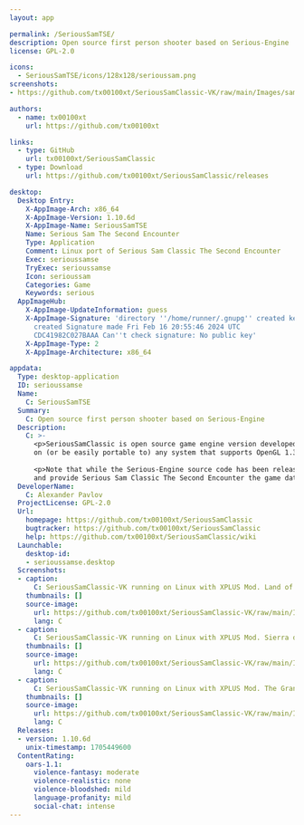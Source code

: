 ```yaml
---
layout: app

permalink: /SeriousSamTSE/
description: Open source first person shooter based on Serious-Engine
license: GPL-2.0

icons:
  - SeriousSamTSE/icons/128x128/serioussam.png
screenshots:
- https://github.com/tx00100xt/SeriousSamClassic-VK/raw/main/Images/samvulkan_5.png

authors:
  - name: tx00100xt
    url: https://github.com/tx00100xt

links:
  - type: GitHub
    url: tx00100xt/SeriousSamClassic
  - type: Download
    url: https://github.com/tx00100xt/SeriousSamClassic/releases

desktop:
  Desktop Entry:
    X-AppImage-Arch: x86_64
    X-AppImage-Version: 1.10.6d
    X-AppImage-Name: SeriousSamTSE
    Name: Serious Sam The Second Encounter
    Type: Application
    Comment: Linux port of Serious Sam Classic The Second Encounter
    Exec: serioussamse
    TryExec: serioussamse
    Icon: serioussam
    Categories: Game
    Keywords: serious
  AppImageHub:
    X-AppImage-UpdateInformation: guess
    X-AppImage-Signature: 'directory ''/home/runner/.gnupg'' created keybox ''/home/runner/.gnupg/pubring.kbx''
      created Signature made Fri Feb 16 20:55:46 2024 UTC                using RSA key
      CDC41982C027BAAA Can''t check signature: No public key'
    X-AppImage-Type: 2
    X-AppImage-Architecture: x86_64

appdata:
  Type: desktop-application
  ID: serioussamse
  Name:
    C: SeriousSamTSE
  Summary:
    C: Open source first person shooter based on Serious-Engine
  Description:
    C: >-
      <p>SeriousSamClassic is open source game engine version developed by Croteam for Serious Sam Classic, but it should work
      on (or be easily portable to) any system that supports OpenGL 1.3 and SDL2.</p>
  
      <p>Note that while the Serious-Engine source code has been released under GPL, you still need to legally own the game
      and provide Serious Sam Classic The Second Encounter the game data to play. See the How to Install section for more information.</p>
  DeveloperName:
    C: Alexander Pavlov
  ProjectLicense: GPL-2.0
  Url:
    homepage: https://github.com/tx00100xt/SeriousSamClassic
    bugtracker: https://github.com/tx00100xt/SeriousSamClassic
    help: https://github.com/tx00100xt/SeriousSamClassic/wiki
  Launchable:
    desktop-id:
    - serioussamse.desktop
  Screenshots:
  - caption:
      C: SeriousSamClassic-VK running on Linux with XPLUS Mod. Land of the Damned.
    thumbnails: []
    source-image:
      url: https://github.com/tx00100xt/SeriousSamClassic-VK/raw/main/Images/samvulkan_5.png
      lang: C
  - caption:
      C: SeriousSamClassic-VK running on Linux with XPLUS Mod. Sierra de chiapas.
    thumbnails: []
    source-image:
      url: https://github.com/tx00100xt/SeriousSamClassic-VK/raw/main/Images/samvulkan_4.png
      lang: C
  - caption:
      C: SeriousSamClassic-VK running on Linux with XPLUS Mod. The Grand Cathedral.
    thumbnails: []
    source-image:
      url: https://github.com/tx00100xt/SeriousSamClassic-VK/raw/main/Images/samvulkan_6.png
      lang: C
  Releases:
  - version: 1.10.6d
    unix-timestamp: 1705449600
  ContentRating:
    oars-1.1:
      violence-fantasy: moderate
      violence-realistic: none
      violence-bloodshed: mild
      language-profanity: mild
      social-chat: intense
---
```

